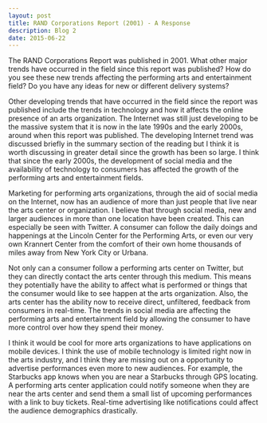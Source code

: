 ```yaml
---
layout: post
title: RAND Corporations Report (2001) - A Response
description: Blog 2
date: 2015-06-22
---
```


The RAND Corporations Report was published in 2001. What other major trends have occurred in the field since this report was published?
How do you see these new trends affecting the performing arts and entertainment field?
Do you have any ideas for new or different delivery systems?

Other developing trends that have occurred in the field since the report was published include the trends in technology and how it affects the online presence of an arts organization. The Internet was still just developing to be the massive system that it is now in the late 1990s and the early 2000s, around when this report was published. The developing Internet trend was discussed briefly in the summary section of the reading but I think it is worth discussing in greater detail since the growth has been so large. I think that since the early 2000s, the development of social media and the availability of technology to consumers has affected the growth of the performing arts and entertainment fields.

Marketing for performing arts organizations, through the aid of social media on the Internet, now has an audience of more than just people that live near the arts center or organization. I believe that through social media, new and larger audiences in more than one location have been created. This can especially be seen with Twitter. A consumer can follow the daily doings and happenings at the Lincoln Center for the Performing Arts, or even our very own Krannert Center from the comfort of their own home thousands of miles away from New York City or Urbana.

Not only can a consumer follow a performing arts center on Twitter, but they can directly contact the arts center through this medium. This means they potentially have the ability to affect what is performed or things that the consumer would like to see happen at the arts organization. Also, the arts center has the ability now to receive direct, unfiltered, feedback from consumers in real-time. The trends in social media are affecting the performing arts and entertainment field by allowing the consumer to have more control over how they spend their money.

I think it would be cool for more arts organizations to have applications on mobile devices. I think the use of mobile technology is limited right now in the arts industry, and I think they are missing out on a opportunity to advertise performances even more to new audiences. For example, the Starbucks app knows when you are near a Starbucks through GPS locating. A performing arts center application could notify someone when they are near the arts center and send them a small list of upcoming performances with a link to buy tickets. Real-time advertising like notifications could affect the audience demographics drastically.
